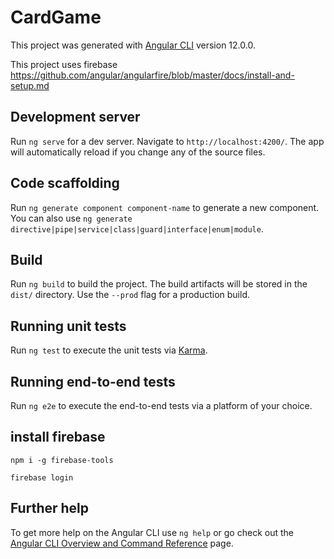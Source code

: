 # CardGame

This project was generated with [Angular CLI](https://github.com/angular/angular-cli) version 12.0.0.

This project uses firebase 
https://github.com/angular/angularfire/blob/master/docs/install-and-setup.md
## Development server

Run `ng serve` for a dev server. Navigate to `http://localhost:4200/`. The app will automatically reload if you change any of the source files.

## Code scaffolding

Run `ng generate component component-name` to generate a new component. You can also use `ng generate directive|pipe|service|class|guard|interface|enum|module`.

## Build

Run `ng build` to build the project. The build artifacts will be stored in the `dist/` directory. Use the `--prod` flag for a production build.

## Running unit tests

Run `ng test` to execute the unit tests via [Karma](https://karma-runner.github.io).

## Running end-to-end tests

Run `ng e2e` to execute the end-to-end tests via a platform of your choice.

## install firebase

 `npm i -g firebase-tools`

 `firebase login`

## Further help

To get more help on the Angular CLI use `ng help` or go check out the [Angular CLI Overview and Command Reference](https://angular.io/cli) page.
